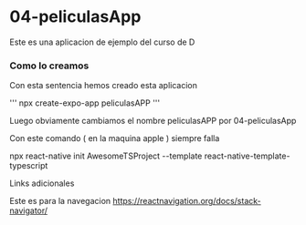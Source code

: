 # 04-peliculasApp
Este es una aplicacion de ejemplo del curso de D

### Como lo creamos
Con esta sentencia hemos creado esta aplicacion

'''
npx create-expo-app peliculasAPP 
'''

Luego obviamente cambiamos el nombre peliculasAPP por 04-peliculasApp

Con este comando ( en la maquina apple ) siempre falla

npx react-native init AwesomeTSProject --template react-native-template-typescript

Links adicionales

Este es para la navegacion
https://reactnavigation.org/docs/stack-navigator/

